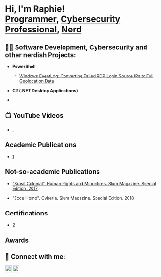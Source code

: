 <h1> Hi, I'm Raphie! <br/><a href="">Programmer</a>, <a href="https://www.linkedin.com/in/rafaelwb/">Cybersecurity Professional</a>, <a href="https://www.youtube.com/c/joshmadakor">Nerd</a></h1>

<h2>👨‍💻 Software Development, Cybersecurity and other nerdish Projects:</h2>

- <b>PowerShell</b>
  - [Windows EventLog: Converting Failed RDP Login Source IPs to Full Geolocation Data](https://github.com/)
  
- <b>C# (.NET Desktop Applications)</b>
 
 
- 
<h2>📺 YouTube Videos</h2>

- [.](https://www.youtube.com/)

<h2>Academic Publications</h2>

- [1](https://www.youtube.com/)

<h2>Not-so-academic Publications</h2>

- ["Brasil Colonial". Human Rights and Minoritires. Slum Magazine. Special Edition, 2017](https://gueto.files.wordpress.com/2018/01/gueto_especial_02.pdf)

- ["Ecce Homo". Cyberia. Slum Magazine. Special Edition, 2018](https://gueto.files.wordpress.com/2018/01/gueto_especial_02.pdf)

<h2>Certifications</h2>

- [2](https://www.youtube.com/)

<h2>Awards</h2>



<h2> 🤳 Connect with me:</h2>

[<img align="left" alt="JoshMadakor | YouTube" width="22px" src="https://cdn.jsdelivr.net/npm/simple-icons@v3/icons/youtube.svg" />][youtube]
[<img align="left" alt="JoshMadakor | LinkedIn" width="22px" src="https://cdn.jsdelivr.net/npm/simple-icons@v3/icons/linkedin.svg" />][linkedin]



[youtube]: https://www.youtube.com/
[linkedin]: https://linkedin.com/in/rafaelwb

